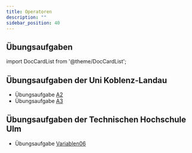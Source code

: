 ```yaml
---
title: Operatoren
description: ""
sidebar_position: 40
---
```


## Übungsaufgaben
import DocCardList from '@theme/DocCardList';

<DocCardList />

## Übungsaufgaben der Uni Koblenz-Landau
- Übungsaufgabe [A2](https://www.uni-koblenz-landau.de/de/koblenz/fb4/ist/rgebert/teaching/SS08/java-programming/programmieraufgaben.pdf/view)
- Übungsaufgabe [A3](https://www.uni-koblenz-landau.de/de/koblenz/fb4/ist/rgebert/teaching/SS08/java-programming/programmieraufgaben.pdf/view)

## Übungsaufgaben der Technischen Hochschule Ulm
- Übungsaufgabe [Variablen06](https://studium.hs-ulm.de/de/org/I/vorkurse/Documents/java_aufgaben.pdf)
